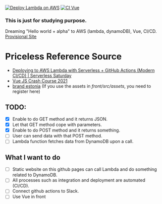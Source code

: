 [![Deploy Lambda on AWS](https://github.com/Hirokiii/basic_aws_lambda/actions/workflows/aws.yml/badge.svg)](https://github.com/Hirokiii/basic_aws_lambda/actions/workflows/aws.yml)
[![CI Vue](https://github.com/Hirokiii/basic_aws_lambda/actions/workflows/vue.yml/badge.svg)](https://github.com/Hirokiii/basic_aws_lambda/actions/workflows/vue.yml)


### This is just for studying purpose.
Dreaming "Hello world + alpha" to AWS (lambda, dynamoDB), Vue, CI/CD.  
[Provisional Site](https://hirokiii.github.io/basic_aws_lambda/)

# Priceless Reference Source
+ [Deploying to AWS Lambda with Serverless + GitHub Actions (Modern CI/CD) | Serverless Saturday](https://www.youtube.com/watch?v=oFYFqOzJdqY)
+ [Vue JS Crash Course 2021](https://www.youtube.com/watch?v=qZXt1Aom3Cs&t=2390s)
+ [brand estonia](https://brand.estonia.ee/?lang=en) (If you use the assets in *front/src/assets*, you need to register here)
## TODO:
- [x] Enable to do GET method and it returns JSON.
- [x] Let that GET method cope with parameters.
- [x] Enable to do POST method and it returns something.
- [ ] User can send data with that POST method.
- [ ] Lambda function fetches data from DynamoDB upon a call.

## What I want to do
- [ ] Static website on this github pages can call Lambda and do something related to DynamoDB.
- [ ] All processes such as integration and deployment are automated (CI/CD).
- [ ] Connect github actions to Slack.
- [ ] Use Vue in front

